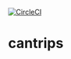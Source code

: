 [![CircleCI](https://circleci.com/gh/lab-coop/cantrips/tree/master.svg?style=svg)](https://circleci.com/gh/lab-coop/cantrips/tree/master)

# cantrips
